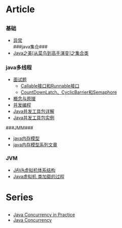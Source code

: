 # Article
##
### 基础 ###
- [异常](http://blog.csdn.net/lxlzhn/article/details/4484872)         
###java集合###
- [Java之美[从菜鸟到高手演变]之集合类](http://blog.csdn.net/zhangerqing/article/details/8122075)

### java多线程 ###
- [面试题](http://www.importnew.com/12773.html)    
	* [Callable接口和Runnable接口](http://uule.iteye.com/blog/1488270)
	* [CountDownLatch、CyclicBarrier和Semaphore](http://www.cnblogs.com/dolphin0520/p/3920397.html)
- [概念与原理](http://blog.csdn.net/joejames/article/details/46832091)
- [并发编程](http://blog.csdn.net/escaflone/article/details/10418651#)
- [Java并发工具包详解](http://blog.csdn.net/defonds/article/details/44021605#t7)
- [Java并发工具包实例](http://www.cnblogs.com/draem0507/p/3824258.html)

###JMM###
- [java内存模型](http://www.cnblogs.com/nexiyi/p/java_memory_model_and_thread.html)
- [java内存模型系列文章](http://ifeve.com/java-memory-model-0/)

### JVM ###

- [JAVA虚拟机体系结构](http://www.cnblogs.com/java-my-life/archive/2012/08/01/2615221.html) 
- [Java虚拟机 类加载的过程](http://blog.csdn.net/xuefeng0707/article/details/9132339)

# Series 
##
- [Java Concurrency in Practice](http://blog.csdn.net/qilixiang012/article/category/2857487)
- [Java Concurrency](http://tutorials.jenkov.com/java-concurrency/read-write-locks.html)



